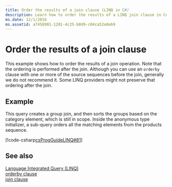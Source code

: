 ```yaml
---
title: Order the results of a join clause (LINQ in C#)
description: Learn how to order the results of a LINQ join clause in C#.
ms.date: 12/1/2016
ms.assetid: a7458901-1201-4c25-b8d9-c04ca52e0eb9
---
```

# Order the results of a join clause

This example shows how to order the results of a join operation. Note that the ordering is performed after the join. Although you can use an `orderby` clause with one or more of the source sequences before the join, generally we do not recommend it. Some LINQ providers might not preserve that ordering after the join.

## Example

This query creates a group join, and then sorts the groups based on the category element, which is still in scope. Inside the anonymous type initializer, a sub-query orders all the matching elements from the products sequence.

[!code-csharp[csProgGuideLINQ#81](~/samples/snippets/csharp/concepts/linq/how-to-order-the-results-of-a-join-clause_1.cs)]

## See also

[Language Integrated Query (LINQ)](index.md)  
[orderby clause](../language-reference/keywords/orderby-clause.md)  
[join clause](../language-reference/keywords/join-clause.md)  